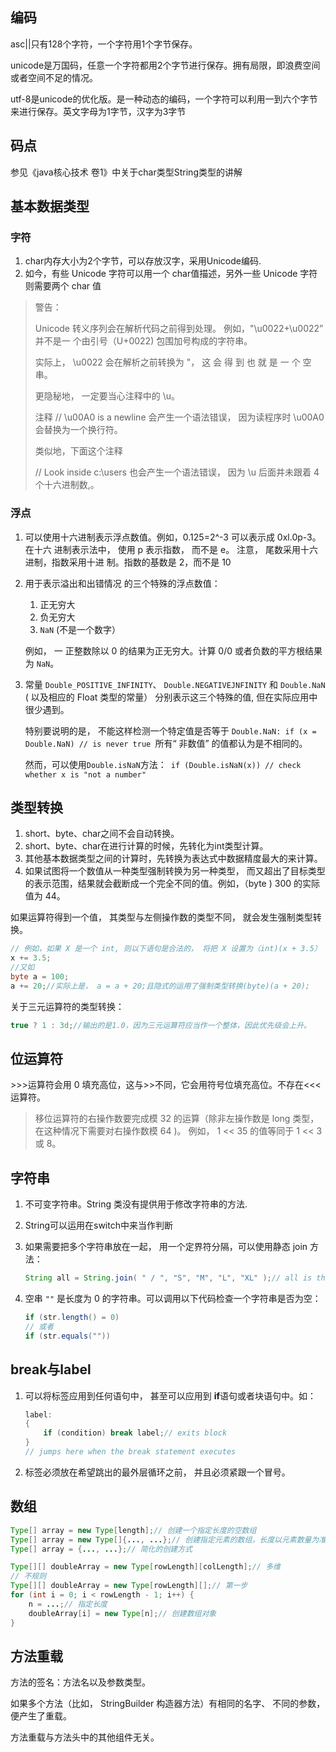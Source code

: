 ## 编码

asc||只有128个字符，一个字符用1个字节保存。

unicode是万国码，任意一个字符都用2个字节进行保存。拥有局限，即浪费空间或者空间不足的情况。

utf-8是unicode的优化版。是一种动态的编码，一个字符可以利用一到六个字节来进行保存。英文字母为1字节，汉字为3字节

## 码点

参见《java核心技术 卷1》中关于char类型String类型的讲解



## 基本数据类型



### 字符

1. char内存大小为2个字节，可以存放汉字，采用Unicode编码.
2. 如今，有些 Unicode 字符可以用一个 char值描述，另外一些 Unicode 字符则需要两个 char 值

> 警告：
>
>  Unicode 转义序列会在解析代码之前得到处理。 例如，"\u0022+\u0022” 并不是一 个由引号（U+0022) 包围加号构成的字符串。 
>
> 实际上， \u0022 会在解析之前转换为 "， 这 会 得 到 也 就 是 一 个 空 串。 
>
> 更隐秘地， 一定要当心注释中的 \u。
>
> 注释 // \u00A0 is a newline 会产生一个语法错误， 因为读程序时 \u00A0 会替换为一个换行符。
>
> 类似地，下面这个注释
>
>  // Look inside c:\users 也会产生一个语法错误， 因为 \u 后面并未跟着 4 个十六进制数,。



### 浮点

1. 可以使用十六进制表示浮点数值。例如，0.125=2^-3 可以表示成 0xl.0p-3。在十六 进制表示法中， 使用 p 表示指数， 而不是 e。 注意， 尾数采用十六进制，指数采用十进 制。指数的基数是 2，而不是 10

2. 用于表示溢出和出错情况 的三个特殊的浮点数值： 

    1. 正无穷大
    2. 负无穷大
    3. `NaN` (不是一个数字）

    例如， 一 正整数除以 0 的结果为正无穷大。计算 0/0 或者负数的平方根结果为 `NaN`。

3. 常量 `Double_POSITIVE_INFINITY`、 `Double.NEGATIVEJNFINITY` 和 `Double.NaN `( 以及相应的 Float 类型的常量） 分别表示这三个特殊的值, 但在实际应用中很少遇到。 

    特别要说明的是， 不能这样检测一个特定值是否等于 `Double.NaN: if (x = Double.NaN) // is never true `所有“ 非数值” 的值都认为是不相同的。

    然而，可以使用` Double.isNaN `方法：` if (Double.isNaN(x)) // check whether x is "not a number"`



## 类型转换

1. short、byte、char之间不会自动转换。
2. short、byte、char在进行计算的时候，先转化为int类型计算。
3. 其他基本数据类型之间的计算时，先转换为表达式中数据精度最大的来计算。
4. 如果试图将一个数值从一种类型强制转换为另一种类型， 而又超出了目标类型的表示范围，结果就会截断成一个完全不同的值。例如，（byte ) 300 的实际值为 44。



如果运算符得到一个值， 其类型与左侧操作数的类型不同， 就会发生强制类型转换。 

```java
// 例如，如果 X 是一个 int, 则以下语句是合法的， 将把 X 设置为（int)(x + 3.5）
x += 3.5;
//又如
byte a = 100;
a += 20;//实际上是， a = a + 20;且隐式的运用了强制类型转换(byte)(a + 20);
```

关于三元运算符的类型转换：

~~~java
true ? 1 : 3d;//输出的是1.0，因为三元运算符应当作一个整体，因此优先级会上升。
~~~



## 位运算符

\>\>\>运算符会用 0 填充高位，这与\>\>不同，它会用符号位填充高位。不存在<<<运算符。

> 移位运算符的右操作数要完成模 32 的运算（除非左操作数是 long 类型， 在这种情况下需要对右操作数模 64 )。 例如， 1 << 35 的值等同于 1 << 3 或 8。



## 字符串

1. 不可变字符串。String 类没有提供用于修改字符串的方法.

2. String可以运用在switch中来当作判断

3. 如果需要把多个字符串放在一起， 用一个定界符分隔，可以使用静态 join 方法：

    ~~~java
    String all = String.join( " / ", "S", "M", "L", "XL" );// all is the string "S / H / L / XL
    ~~~

4. 空串 `""` 是长度为 0 的字符串。可以调用以下代码检查一个字符串是否为空：

    ~~~java
    if (str.length() = 0)
    // 或者
    if (str.equals(""))
    ~~~

## break与label

1. 可以将标签应用到任何语句中， 甚至可以应用到 **if**语句或者块语句中。如：

    ~~~~java
    label:
    {
        if (condition) break label;// exits block
    }
    // jumps here when the break statement executes
    ~~~~

    

2. 标签必须放在希望跳出的最外层循环之前， 并且必须紧跟一个冒号。



## 数组

~~~java
Type[] array = new Type[length];// 创建一个指定长度的空数组
Type[] array = new Type[]{..., ...};// 创建指定元素的数组，长度以元素数量为准
Type[] array = {..., ...};// 简化的创建方式

Type[][] doubleArray = new Type[rowLength][colLength];// 多维
// 不规则
Type[][] doubleArray = new Type[rowLength][];// 第一步
for (int i = 0; i < rowLength - 1; i++) {
    n = ...;// 指定长度
    doubleArray[i] = new Type[n];// 创建数组对象
}

~~~



## 方法重载

方法的签名：方法名以及参数类型。

如果多个方法（比如， StringBuilder 构造器方法）有相同的名字、 不同的参数，便产生了重载。

方法重载与方法头中的其他组件无关。

